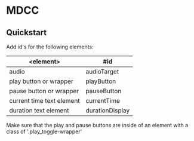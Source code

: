 # MDCC

## Quickstart

Add id's for the following elements:

| \<element\>               | #id             |
|---------------------------|-----------------|
| audio                     | audioTarget     |
| play button or wrapper    | playButton      |
| pause button or wrapper   | pauseButton     |
| current time text element | currentTime     |
| duration text element     | durationDisplay |

Make sure that the play and pause buttons are inside of an element with a class of '.play_toggle-wrapper'
